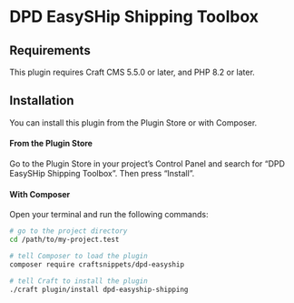 # DPD EasySHip Shipping Toolbox



## Requirements

This plugin requires Craft CMS 5.5.0 or later, and PHP 8.2 or later.

## Installation

You can install this plugin from the Plugin Store or with Composer.

#### From the Plugin Store

Go to the Plugin Store in your project’s Control Panel and search for “DPD EasySHip Shipping Toolbox”. Then press “Install”.

#### With Composer

Open your terminal and run the following commands:

```bash
# go to the project directory
cd /path/to/my-project.test

# tell Composer to load the plugin
composer require craftsnippets/dpd-easyship

# tell Craft to install the plugin
./craft plugin/install dpd-easyship-shipping
```
